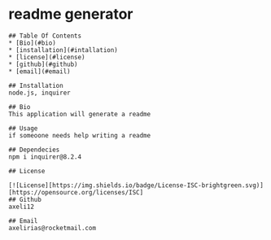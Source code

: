 # readme generator

    ## Table Of Contents 
    * [Bio](#bio)
    * [installation](#intallation)
    * [license](#license)
    * [github](#github)
    * [email](#email)

    ## Installation
    node.js, inquirer

    ## Bio
    This application will generate a readme

    ## Usage 
    if someoone needs help writing a readme

    ## Dependecies
    npm i inquirer@8.2.4

    ## License
    
    [![License][https://img.shields.io/badge/License-ISC-brightgreen.svg)][https://opensource.org/licenses/ISC]
    ## Github
    axeli12

    ## Email
    axelirias@rocketmail.com
  
  